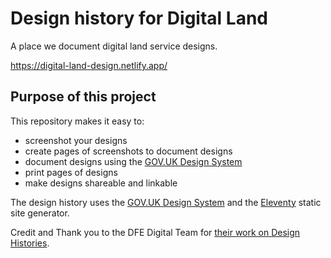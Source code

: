 # Design history for Digital Land

A place we document digital land service designs.

<https://digital-land-design.netlify.app/> 

## Purpose of this project

This repository makes it easy to:

* screenshot your designs
* create pages of screenshots to document designs
* document designs using the [GOV.UK Design System](https://design-system.service.gov.uk/)
* print pages of designs
* make designs shareable and linkable

The design history uses the [GOV.UK Design System](https://design-system.service.gov.uk) and the [Eleventy](https://www.11ty.dev) static site generator.

Credit and Thank you to the DFE Digital Team for [their work on Design Histories](https://design-history.herokuapp.com/). 

